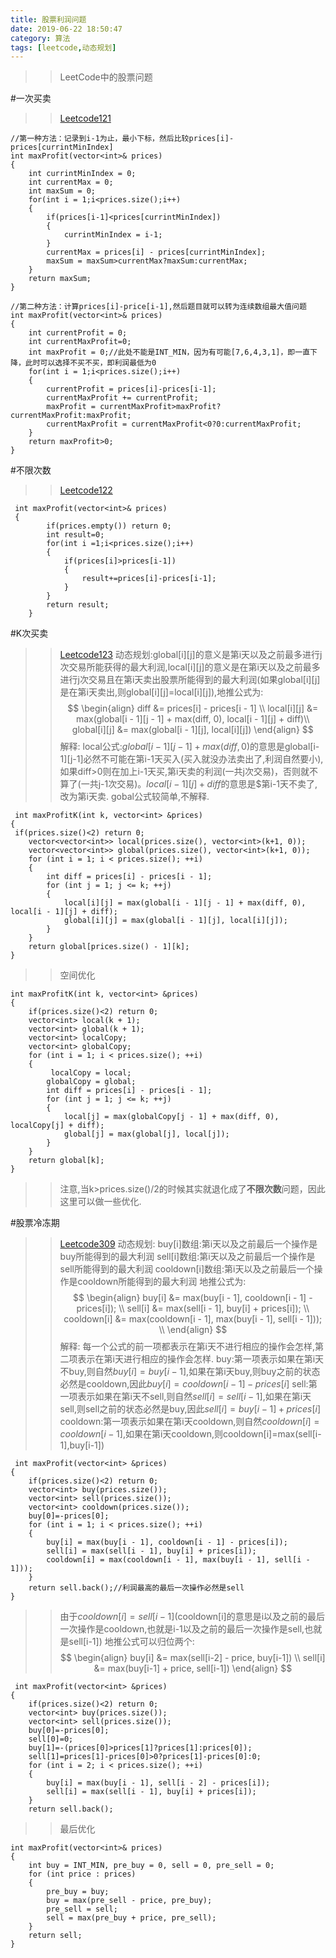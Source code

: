```yaml
---
title: 股票利润问题
date: 2019-06-22 18:50:47
category: 算法
tags: [leetcode,动态规划]
---
```

>>LeetCode中的股票问题

#一次买卖
>>[Leetcode121](https://leetcode.com/problems/best-time-to-buy-and-sell-stock/
)

```
//第一种方法：记录到i-1为止，最小下标，然后比较prices[i]-prices[currintMinIndex]
int maxProfit(vector<int>& prices) 
{
	int currintMinIndex = 0;
	int currentMax = 0;
	int maxSum = 0;
	for(int i = 1;i<prices.size();i++)
	{
		if(prices[i-1]<prices[currintMinIndex])
		{
			currintMinIndex = i-1;
		}
		currentMax = prices[i] - prices[currintMinIndex];
		maxSum = maxSum>currentMax?maxSum:currentMax;
	}     
	return maxSum;
}
```
```
//第二种方法：计算prices[i]-price[i-1],然后题目就可以转为连续数组最大值问题
int maxProfit(vector<int>& prices) 
{
	int currentProfit = 0;
	int currentMaxProfit=0;
	int maxProfit = 0;//此处不能是INT_MIN，因为有可能[7,6,4,3,1]，即一直下降，此时可以选择不买不买，即利润最低为0
	for(int i = 1;i<prices.size();i++)
	{
		currentProfit = prices[i]-prices[i-1];
		currentMaxProfit += currentProfit;
		maxProfit = currentMaxProfit>maxProfit?currentMaxProfit:maxProfit;
		currentMaxProfit = currentMaxProfit<0?0:currentMaxProfit;
	}
	return maxProfit>0;
}
```

#不限次数
>>[Leetcode122](https://leetcode.com/problems/best-time-to-buy-and-sell-stock-ii/)

```
 int maxProfit(vector<int>& prices) 
 {
        if(prices.empty()) return 0;
        int result=0;
        for(int i =1;i<prices.size();i++)
        {
            if(prices[i]>prices[i-1])
            {
                result+=prices[i]-prices[i-1];
            }
        }
        return result;
    }
```

#K次买卖
>>[Leetcode123](https://leetcode.com/problems/best-time-to-buy-and-sell-stock-iii/)
动态规划:global[i][j]的意义是第i天以及之前最多进行j次交易所能获得的最大利润,local[i][j]的意义是在第i天以及之前最多进行j次交易且在第i天卖出股票所能得到的最大利润(如果global[i][j]是在第i天卖出,则global[i][j]=local[i][j]),地推公式为:
$$
\begin{align}
diff &= prices[i] - prices[i - 1] \\
local[i][j] &= max(global[i - 1][j - 1] + max(diff, 0), local[i - 1][j] + diff)\\
 global[i][j] &= max(global[i - 1][j], local[i][j]) \end{align}
$$
解释:
local公式:$global[i-1][j-1]+max(diff,0)$的意思是global[i-1][j-1]必然不可能在第i-1天买入(买入就没办法卖出了,利润自然要小),如果diff>0则在加上i-1天买,第i天卖的利润(一共j次交易)，否则就不算了(一共j-1次交易)。$local[i - 1][j] + diff$的意思是$第i-1天不卖了,改为第i天卖.
gobal公式较简单,不解释.

```
 int maxProfitK(int k, vector<int> &prices)
{
 if(prices.size()<2) return 0;       
    vector<vector<int>> local(prices.size(), vector<int>(k+1, 0));
    vector<vector<int>> global(prices.size(), vector<int>(k+1, 0));
    for (int i = 1; i < prices.size(); ++i)
    {
        int diff = prices[i] - prices[i - 1];
        for (int j = 1; j <= k; ++j)
        {
            local[i][j] = max(global[i - 1][j - 1] + max(diff, 0), local[i - 1][j] + diff);
            global[i][j] = max(global[i - 1][j], local[i][j]);
        }
    }
    return global[prices.size() - 1][k];
}
```

>>空间优化

```
int maxProfitK(int k, vector<int> &prices)
{
    if(prices.size()<2) return 0;
    vector<int> local(k + 1);
    vector<int> global(k + 1);
    vector<int> localCopy;
    vector<int> globalCopy;
    for (int i = 1; i < prices.size(); ++i)
    {
         localCopy = local;
        globalCopy = global;
        int diff = prices[i] - prices[i - 1];
        for (int j = 1; j <= k; ++j)
        {
            local[j] = max(globalCopy[j - 1] + max(diff, 0), localCopy[j] + diff);
            global[j] = max(global[j], local[j]);
        }
    }
    return global[k];
}
```
>>注意,当k>prices.size()/2的时候其实就退化成了**不限次数**问题，因此这里可以做一些优化.

#股票冷冻期
>>[Leetcode309](https://leetcode.com/problems/best-time-to-buy-and-sell-stock-with-cooldown/)
动态规划:
buy[i]数组:第i天以及之前最后一个操作是buy所能得到的最大利润
sell[i]数组:第i天以及之前最后一个操作是sell所能得到的最大利润
cooldown[i]数组:第i天以及之前最后一个操作是cooldown所能得到的最大利润
地推公式为:
$$
\begin{align}
        buy[i] &= max(buy[i - 1], cooldown[i - 1] - prices[i]); \\
        sell[i] &= max(sell[i - 1], buy[i] + prices[i]); \\
        cooldown[i] &= max(cooldown[i - 1], max(buy[i - 1], sell[i - 1])); \\
\end{align}
$$
解释:
每一个公式的前一项都表示在第i天不进行相应的操作会怎样,第二项表示在第i天进行相应的操作会怎样.
buy:第一项表示如果在第i天不buy,则自然$buy[i]=buy[i-1]$,如果在第i天buy,则buy之前的状态必然是cooldown,因此$buy[i]=cooldown[i-1]-prices[i]$
sell:第一项表示如果在第i天不sell,则自然$sell[i]=sell[i-1]$,如果在第i天sell,则sell之前的状态必然是buy,因此$sell[i]=buy[i-1]+prices[i]$
cooldown:第一项表示如果在第i天cooldown,则自然$cooldown[i]=cooldown[i-1]$,如果在第i天cooldown,则cooldown[i]=max(sell[i-1],buy[i-1])

```
 int maxProfit(vector<int> &prices)
{
    if(prices.size()<2) return 0;
    vector<int> buy(prices.size());
    vector<int> sell(prices.size());
    vector<int> cooldown(prices.size());
    buy[0]=-prices[0];
    for (int i = 1; i < prices.size(); ++i)
    {
        buy[i] = max(buy[i - 1], cooldown[i - 1] - prices[i]);
        sell[i] = max(sell[i - 1], buy[i] + prices[i]);
        cooldown[i] = max(cooldown[i - 1], max(buy[i - 1], sell[i - 1]));
    }
    return sell.back();//利润最高的最后一次操作必然是sell
}
```

>>由于$cooldown[i] = sell[i-1]$(cooldown[i]的意思是i以及之前的最后一次操作是cooldown,也就是i-1以及之前的最后一次操作是sell,也就是sell[i-1])
地推公式可以归位两个:
$$
\begin{align}
buy[i]  &= max(sell[i-2] - price, buy[i-1]) \\
sell[i] &= max(buy[i-1] + price, sell[i-1])
\end{align}
$$

```
 int maxProfit(vector<int> &prices)
{
    if(prices.size()<2) return 0;
    vector<int> buy(prices.size());
    vector<int> sell(prices.size());
    buy[0]=-prices[0];
    sell[0]=0;
    buy[1]=-(prices[0]>prices[1]?prices[1]:prices[0]);
    sell[1]=prices[1]-prices[0]>0?prices[1]-prices[0]:0;
    for (int i = 2; i < prices.size(); ++i)
    {
        buy[i] = max(buy[i - 1], sell[i - 2] - prices[i]);
        sell[i] = max(sell[i - 1], buy[i] + prices[i]);
    }
    return sell.back();
```
>>最后优化

```
int maxProfit(vector<int>& prices) 
{
    int buy = INT_MIN, pre_buy = 0, sell = 0, pre_sell = 0;
    for (int price : prices) 
    {
        pre_buy = buy;
        buy = max(pre_sell - price, pre_buy);
        pre_sell = sell;
        sell = max(pre_buy + price, pre_sell);
    }
    return sell;
}
```